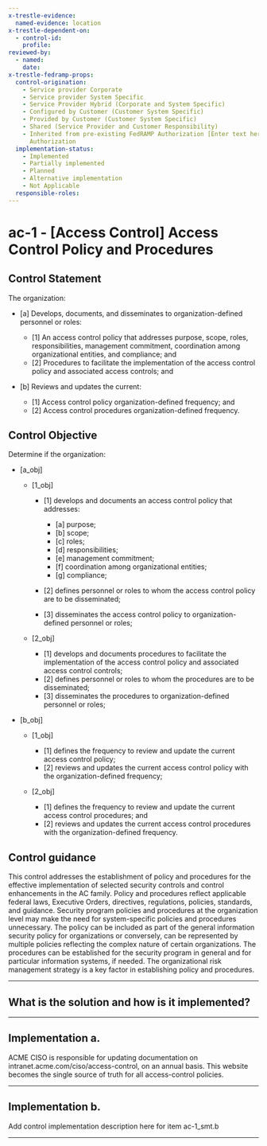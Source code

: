 ```yaml
---
x-trestle-evidence:
  named-evidence: location
x-trestle-dependent-on:
  - control-id:
    profile:
reviewed-by:
  - named:
    date:
x-trestle-fedramp-props:
  control-origination:
    - Service provider Corporate
    - Service provider System Specific
    - Service Provider Hybrid (Corporate and System Specific)
    - Configured by Customer (Customer System Specific)
    - Provided by Customer (Customer System Specific)
    - Shared (Service Provider and Customer Responsibility)
    - Inherited from pre-existing FedRAMP Authorization [Enter text here], Date of
      Authorization
  implementation-status:
    - Implemented
    - Partially implemented
    - Planned
    - Alternative implementation
    - Not Applicable
  responsible-roles:
---
```


# ac-1 - \[Access Control\] Access Control Policy and Procedures

## Control Statement

The organization:

- \[a\] Develops, documents, and disseminates to organization-defined personnel or roles:

  - \[1\] An access control policy that addresses purpose, scope, roles, responsibilities, management commitment, coordination among organizational entities, and compliance; and
  - \[2\] Procedures to facilitate the implementation of the access control policy and associated access controls; and

- \[b\] Reviews and updates the current:

  - \[1\] Access control policy organization-defined frequency; and
  - \[2\] Access control procedures organization-defined frequency.

## Control Objective

Determine if the organization:

- \[a_obj\]

  - \[1_obj\]

    - \[1\] develops and documents an access control policy that addresses:

      - \[a\] purpose;
      - \[b\] scope;
      - \[c\] roles;
      - \[d\] responsibilities;
      - \[e\] management commitment;
      - \[f\] coordination among organizational entities;
      - \[g\] compliance;

    - \[2\] defines personnel or roles to whom the access control policy are to be disseminated;
    - \[3\] disseminates the access control policy to organization-defined personnel or roles;

  - \[2_obj\]

    - \[1\] develops and documents procedures to facilitate the implementation of the access control policy and associated access control controls;
    - \[2\] defines personnel or roles to whom the procedures are to be disseminated;
    - \[3\] disseminates the procedures to organization-defined personnel or roles;

- \[b_obj\]

  - \[1_obj\]

    - \[1\] defines the frequency to review and update the current access control policy;
    - \[2\] reviews and updates the current access control policy with the organization-defined frequency;

  - \[2_obj\]

    - \[1\] defines the frequency to review and update the current access control procedures; and
    - \[2\] reviews and updates the current access control procedures with the organization-defined frequency.

## Control guidance

This control addresses the establishment of policy and procedures for the effective implementation of selected security controls and control enhancements in the AC family. Policy and procedures reflect applicable federal laws, Executive Orders, directives, regulations, policies, standards, and guidance. Security program policies and procedures at the organization level may make the need for system-specific policies and procedures unnecessary. The policy can be included as part of the general information security policy for organizations or conversely, can be represented by multiple policies reflecting the complex nature of certain organizations. The procedures can be established for the security program in general and for particular information systems, if needed. The organizational risk management strategy is a key factor in establishing policy and procedures.

______________________________________________________________________

## What is the solution and how is it implemented?

<!-- Please leave this section blank and enter implementation details in the parts below. -->

______________________________________________________________________

## Implementation a.

ACME CISO is responsible for updating documentation on intranet.acme.com/ciso/access-control, on an annual basis. This website becomes the single source of truth for all access-control policies.

______________________________________________________________________

## Implementation b.

Add control implementation description here for item ac-1_smt.b

______________________________________________________________________
